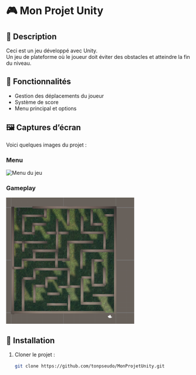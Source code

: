 # 🎮 Mon Projet Unity

## 📌 Description
Ceci est un jeu développé avec Unity.  
Un jeu de plateforme où le joueur doit éviter des obstacles et atteindre la fin du niveau.

## 🚀 Fonctionnalités
- Gestion des déplacements du joueur
- Système de score
- Menu principal et options

## 🖼️ Captures d’écran
Voici quelques images du projet :  

### Menu
![Menu du jeu](images/menu.png)

### Gameplay
![Gameplay](images/gameplay.png)

## 🔧 Installation
1. Cloner le projet :
   ```bash
   git clone https://github.com/tonpseudo/MonProjetUnity.git
